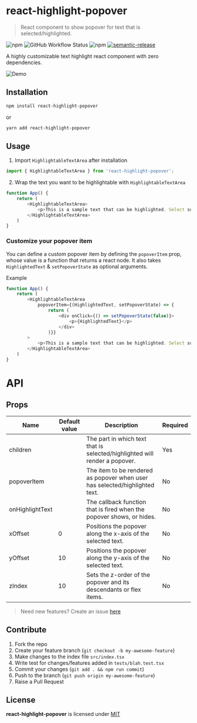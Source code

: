 # react-highlight-popover
> React component to show popover for text that is selected/highlighted.

![npm](https://img.shields.io/npm/v/react-highlight-popover?logo=npm&style=flat-square)
![GitHub Workflow Status](https://img.shields.io/github/workflow/status/chideraike/react-highlight-popover/Node.js%20CI?logo=github&style=flat-square)
![npm](https://img.shields.io/npm/dw/react-highlight-popover?style=flat-square)
[![semantic-release](https://img.shields.io/badge/%20%20%F0%9F%93%A6%F0%9F%9A%80-semantic--release-e10079.svg?style=flat-square)](https://github.com/semantic-release/semantic-release)

A highly customizable text highlight react component with zero dependencies.

![Demo](https://user-images.githubusercontent.com/42821245/166227004-25300342-1da1-4552-a8cf-6f6a7154bff2.gif)

## Installation
```bash
npm install react-highlight-popover
```
or
```bash
yarn add react-highlight-popover
```

## Usage
1. Import `HighlightableTextArea` after installation
```js
import { HighlightableTextArea } from 'react-highlight-popover';
```
2. Wrap the text you want to be highlightable with `HighlightableTextArea`
```js
function App() {
    return (
        <HighlightableTextArea>
            <p>This is a sample text that can be highlighted. Select some text from here to see.</p>
        </HighlightableTextArea>
    )
}
```

### Customize your popover item
You can define a custom popover item by defining the `popoverItem` prop, whose value is a function that returns a react node. It also takes `HighlightedText` & `setPopoverState` as optional arguments.

Example
```js
function App() {
    return (
        <HighlightableTextArea 
            popoverItem={(HighlightedText, setPopoverState) => {
                return (
                    <div onClick={() => setPopoverState(false)}>
                        <p>{HighlightedText}</p>
                    </div>
                )}}
        >
            <p>This is a sample text that can be highlighted. Select some text from here to see.</p>
        </HighlightableTextArea>
    )
}
```

# API
## Props
Name|Default value|Description|Required
---|---|---|---
children||The part in which text that is selected/highlighted will render a popover.|Yes
popoverItem||The item to be rendered as popover when user has selected/highlighted text.|No
onHighlightText||The callback function that is fired when the popover shows, or hides.|No
xOffset|0|Positions the popover along the x-axis of the selected text.|No
yOffset|10|Positions the popover along the y-axis of the selected text.|No
zIndex|10|Sets the z-order of the popover and its descendants or flex items.|No

> Need new features? Create an issue [here](https://github.com/chideraike/react-highlight-popover/issues/new)

## Contribute
1. Fork the repo 
2. Create your feature branch (`git checkout -b my-awesome-feature`)
3. Make changes to the index file `src/index.tsx`
4. Write test for changes/features added in `tests/blah.test.tsx`
5. Commit your changes (`git add . && npm run commit`)
6. Push to the branch (`git push origin my-awesome-feature`)
7. Raise a Pull Request

## License
**react-highlight-popover** is licensed under [MIT](https://github.com/chideraike/react-highlight-popover/blob/main/LICENSE)